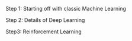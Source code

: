 Step 1:
Starting off with classic Machine Learning

Step 2:
Details of Deep Learning

Step3:
Reinforcement Learning
